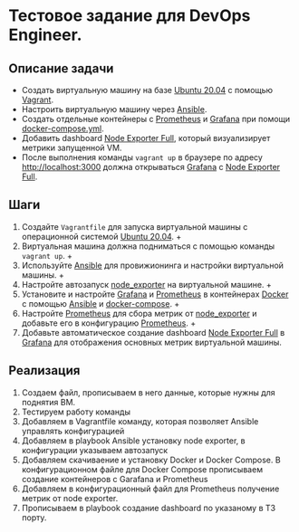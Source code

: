 # Тестовое задание для DevOps Engineer.

## Описание задачи
  - Создать виртуальную машину на базе [Ubuntu 20.04](https://app.vagrantup.com/generic/boxes/ubuntu2004) с помощью [Vagrant](https://www.vagrantup.com/).
  - Настроить виртуальную машину через [Ansible](https://www.ansible.com/).
  - Создать отдельные контейнеры с [Prometheus](https://prometheus.io/) и [Grafana](https://grafana.com/) при помощи [docker-compose.yml](https://docs.docker.com/compose/compose-file/compose-file-v3/).
  - Добавить dashboard [Node Exporter Full](https://grafana.com/grafana/dashboards/1860-node-exporter-full/), который визуализирует метрики запущенной VM.
  - После выполнения команды `vagrant up` в браузере по адресу [http://localhost:3000](http://localhost:3000) должна открываться [Grafana](https://grafana.com/) с [Node Exporter Full](https://grafana.com/grafana/dashboards/1860-node-exporter-full/).

## Шаги

1. Создайте `Vagrantfile` для запуска виртуальной машины с операционной системой [Ubuntu 20.04](https://app.vagrantup.com/generic/boxes/ubuntu2004). +
2. Виртуальная машина должна подниматься с помощью команды `vagrant up`. +
3. Используйте [Ansible](https://www.ansible.com/) для провижионинга и настройки виртуальной машины. +
4. Настройте автозапуск [node_exporter](https://github.com/prometheus/node_exporter) на виртуальной машине. +
5. Установите и настройте [Grafana](https://grafana.com/) и [Prometheus](https://prometheus.io/) в контейнерах [Docker](https://docs.docker.com/) с помощью [Ansible](https://www.ansible.com/) и [docker-compose](https://docs.docker.com/compose/). +
6. Настройте [Prometheus](https://prometheus.io/) для сбора метрик от [node_exporter](https://github.com/prometheus/node_exporter) и добавьте его в конфигурацию [Prometheus](https://prometheus.io/). +
7. Добавьте автоматическое создание dashboard [Node Exporter Full](https://grafana.com/grafana/dashboards/1860-node-exporter-full/) в [Grafana](https://grafana.com/) для отображения основных метрик виртуальной машины. 

## Реализация

1. Создаем файл, прописываем в него данные, которые нужны для поднятия ВМ.
2. Тестируем работу команды
3. Добавляем в Vagrantfile команду, которая позволяет Ansible управлять конфигурацией
4. Добавляем в playbook Ansible установку node exporter, в конфигурации указываем автозапуск
5. Добавляем скачиваение и установку Docker и Docker Compose. В конфигурационном файле для Docker Compose прописываем создание контейнеров с Garafana и Prometheus
6. Добавляем в конфигурационный файл для Prometheus получение метрик от node exporter.
7. Прописываем в playbook создание dashboard по указаному в ТЗ порту.
